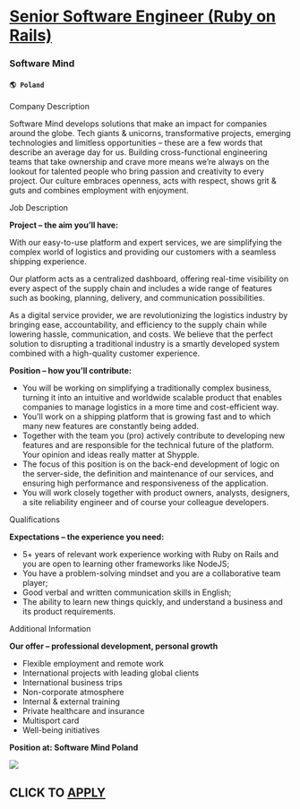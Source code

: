 # [Senior Software Engineer (Ruby on Rails)](https://www.remotewlb.com/apply/senior-software-engineer-ruby-on-rails-60048)  
### Software Mind  
#### `🌎 Poland`  
  
  

Company Description

Software Mind develops solutions that make an impact for companies around the globe. Tech giants & unicorns, transformative projects, emerging technologies and limitless opportunities – these are a few words that describe an average day for us. Building cross-functional engineering teams that take ownership and crave more means we’re always on the lookout for talented people who bring passion and creativity to every project. Our culture embraces openness, acts with respect, shows grit & guts and combines employment with enjoyment.

  
  

Job Description

 **Project – the aim you’ll have:**

With our easy-to-use platform and expert services, we are simplifying the complex world of logistics and providing our customers with a seamless shipping experience.

Our platform acts as a centralized dashboard, offering real-time visibility on every aspect of the supply chain and includes a wide range of features such as booking, planning, delivery, and communication possibilities.

As a digital service provider, we are revolutionizing the logistics industry by bringing ease, accountability, and efficiency to the supply chain while lowering hassle, communication, and costs. We believe that the perfect solution to disrupting a traditional industry is a smartly developed system combined with a high-quality customer experience.

 **Position – how you’ll contribute:**

  * You will be working on simplifying a traditionally complex business, turning it into an intuitive and worldwide scalable product that enables companies to manage logistics in a more time and cost-efficient way.
  * You’ll work on a shipping platform that is growing fast and to which many new features are constantly being added.
  * Together with the team you (pro) actively contribute to developing new features and are responsible for the technical future of the platform. Your opinion and ideas really matter at Shypple.
  * The focus of this position is on the back-end development of logic on the server-side, the definition and maintenance of our services, and ensuring high performance and responsiveness of the application.
  * You will work closely together with product owners, analysts, designers, a site reliability engineer and of course your colleague developers.

  
  

Qualifications

 **Expectations – the experience you need:**

  * 5+ years of relevant work experience working with Ruby on Rails and you are open to learning other frameworks like NodeJS;
  * You have a problem-solving mindset and you are a collaborative team player;
  * Good verbal and written communication skills in English;
  * The ability to learn new things quickly, and understand a business and its product requirements.

  
  

Additional Information

 **Our offer – professional development, personal growth**

  * Flexible employment and remote work 
  * International projects with leading global clients 
  * International business trips 
  * Non-corporate atmosphere 
  * Internal & external training 
  * Private healthcare and insurance 
  * Multisport card 
  * Well-being initiatives 

**Position at: Software Mind Poland**

![](https://remotive.com/job/track/1902132/blank.gif?source=public_api)  
## CLICK TO [APPLY](https://www.remotewlb.com/apply/senior-software-engineer-ruby-on-rails-60048)

